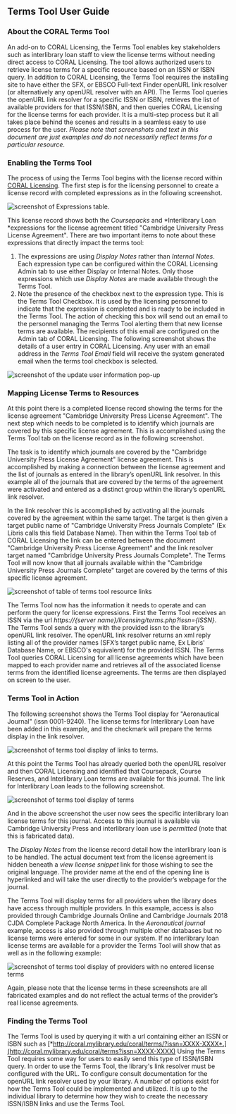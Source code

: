 Terms Tool User Guide
---------------------

### About the CORAL Terms Tool
An add-on to CORAL Licensing, the Terms Tool enables key stakeholders such as interlibrary loan staff to view the license terms without needing direct access to CORAL Licensing. The tool allows authorized users to retrieve license terms for a specific resource based on an ISSN or ISBN query. In addition to CORAL Licensing, the Terms Tool requires the installing site to have either the SFX, or EBSCO Full-text Finder openURL link resolver (or alternatively any openURL resolver with an API). The Terms Tool queries the openURL link resolver for a specific ISSN or ISBN, retrieves the list of available providers for that ISSN/ISBN, and then queries CORAL Licensing for the license terms for each provider. It is a multi-step process but it all takes place behind the scenes and results in a seamless easy to use process for the user.
*Please note that screenshots and text in this document are just examples and do not necessarily reflect terms for a particular resource.*

### Enabling the Terms Tool

The process of using the Terms Tool begins with the license record within [CORAL Licensing](http://coral-documentation.readthedocs.io/en/latest/licensing.html). The first step is for the licensing personnel to create a license record with completed expressions as in the following screenshot.

![screenshot of Expressions table.](img/terms/termsCompletedExpressions.png)

This license record  shows both the *Coursepacks* and *Interlibrary Loan *expressions for the license agreement titled "Cambridge University Press License Agreement". There are two important items to note about these expressions that directly impact the terms tool:


1. The expressions are using *Display Notes* rather than *Internal Notes*. Each expression type can be configured within the CORAL Licensing Admin tab to use either Display or Internal Notes. Only those expressions which use *Display Notes* are made available through the Terms Tool. 
2. Note the presence of the checkbox next to the expression type. This is the Terms Tool Checkbox. It is used by the licensing personnel to indicate that the expression is completed and is ready to be included in the Terms Tool. The action of checking this box will send out an email to the personnel managing the Terms Tool alerting them that new license terms are available. The recipients of this email are configured on the Admin tab of CORAL Licensing. The following screenshot shows the details of a user entry in CORAL Licensing. Any user with an email address in the *Terms Tool Email* field will receive the system generated email when the terms tool
 checkbox is selected.


![screenshot of the update user information pop-up](img/terms/termsToolEmail.png)

### Mapping License Terms to Resources

At this point there is a completed license record showing the terms for the license agreement "Cambridge University Press License Agreement". The next step which needs to be completed is to identify which journals are covered by this specific license agreement. This is accomplished using the Terms Tool tab on the license record as in the following screenshot.

The task is to identify which journals are covered by the "Cambridge University Press License Agreement" license agreement. This is accomplished by making a connection between the license agreement and the list of journals as entered in the library’s openURL link resolver. In this example all of the journals that are covered by the terms of the agreement were activated and entered as a distinct group within the  library’s openURL link resolver. 

In the link resolver this is accomplished by activating all the journals covered by the agreement within the same target. The target is then given a target public name of "Cambridge University Press Journals Complete" (Ex Libris calls this field Database Name). Then within the
Terms Tool tab of CORAL Licensing the link can be entered between
the document "Cambridge University Press License Agreement" and the link resolver target named "Cambridge University Press Journals Complete". The Terms Tool will now know that all journals available within the "Cambridge University Press Journals Complete" target are covered by the terms of this specific license agreement.

![screenshot of table of terms tool resource links](img/terms/termsResourceLink.PNG)

The Terms Tool now has the information it needs to operate and can perform the query for license expressions. First the Terms Tool receives an ISSN via the url *https://{server name}/licensing/terms.php?issn={ISSN}*. The Terms Tool sends a query with the provided issn to the library’s openURL link resolver. The openURL link resolver returns an xml reply listing all of the provider names (SFX’s target public name, Ex Libris' Database Name, or EBSCO's equivalent) for the provided ISSN. The Terms Tool queries CORAL Licensing for all license agreements which have been mapped to each provider name and retrieves  all of the associated license terms from the identified license agreements. The terms are then displayed on screen to the user.


### Terms Tool in Action

The following screenshot shows the Terms Tool display for "Aeronautical Journal" (issn 0001-9240).  The license terms for Interlibrary Loan have been added in this example, and the checkmark will prepare the terms display in the link resolver.  

![screenshot of terms tool display of links to terms.](img/terms/TermsDisplayLinks.PNG)

At this point the Terms Tool has already queried both the openURL resolver and then CORAL Licensing and identified that Coursepack, Course Reserves, and Interlibrary Loan terms are available for this journal. The link for Interlibrary Loan leads to the following screenshot.  

![screenshot of terms tool display of terms](img/terms/TermsDisplay.PNG)

And in the above screenshot the user now sees the specific interlibrary loan license terms for this journal. Access to this journal is available via Cambridge University Press and interlibrary loan use is *permitted* (note that this is fabricated data).  

The *Display Notes* from the license record detail how the interlibrary loan is to be handled. The actual document text from the license agreement is hidden beneath a *view license snippet* link for those wishing to see the original language. The provider name at the end of the opening line is hyperlinked and will take the user directly to the provider’s webpage for the journal. 

The Terms Tool will display terms for all providers when the library does have access through multiple providers.  In this example, access is also provided through Cambridge Journals Online and Cambridge Journals 2018 CJDA Complete Package North America.  In the *Aeronautical journal* example, access is also provided through multiple other databases but no license terms were entered for some in our system. If no interlibrary loan license terms are available for a provider the Terms Tool will show that as well as in the
following example:

![screenshot of terms tool display of providers with no entered license terms](img/terms/termsProviderNoTerms.PNG)


Again, please note that the license terms in these screenshots are all
fabricated examples and do not reflect the actual terms of the
provider’s real license agreements.  



### Finding the Terms Tool

 The Terms Tool is used by querying it with a url containing either an
 ISSN or ISBN such as
 [*http://coral.mylibrary.edu/coral/terms/?issn=XXXX-XXXX*.](http://coral.mylibrary.edu/coral/terms?issn=XXXX-XXXX)
 Using the Terms Tool requires some way for users to easily send this
 type of ISSN/ISBN query. In order to use the Terms Tool, the library's link resolver must be configured with the URL. To configure    consult documentation for the openURL link resolver used by your library. A number of options
 exist for how the Terms Tool could be implemented and utilized. It is up to
 the individual library to determine how they wish to create the necessary
 ISSN/ISBN links and use the Terms Tool.











